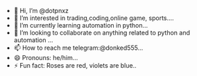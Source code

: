 - 👋 Hi, I’m @dotpnxz
- 👀 I’m interested in trading,coding,online game, sports....
- 🌱 I’m currently learning automation in python...
- 💞️ I’m looking to collaborate on anything related to python and automation ...
- 📫 How to reach me telegram:@donked555...
- 😄 Pronouns: he/him...
- ⚡ Fun fact: Roses are red, violets are blue..

<!---
dotpnxz/dotpnxz is a ✨ special ✨ repository because its `README.md` (this file) appears on your GitHub profile.
You can click the Preview link to take a look at your changes.
--->
